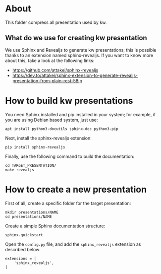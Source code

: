# About

This folder compress all presentation used by kw.

## What do we use for creating kw presentation

We use Sphinx and Revealjs to generate kw presentations; this is possible
thanks to an extension named sphinx-revealjs. If you want to know more about
this, take a look at the following links:

* https://github.com/attakei/sphinx-revealjs
* https://dev.to/attakei/sphinx-extension-to-generate-revealjs-presentation-from-plain-rest-58ip

# How to build kw presentations

You need Sphinx installed and pip installed in your system; for example, if you
are using Debian based system, just use:

```
apt install python3-docutils sphinx-doc python3-pip
```

Next, install the sphinx-revealjs extension:

```
pip install sphinx-revealjs
```

Finally, use the following command to build the documentation:

```
cd TARGET_PRESENTATION/
make revealjs
```

# How to create a new presentation

First of all, create a specific folder for the target presentation:

```
mkdir presentations/NAME
cd presentations/NAME
```

Create a simple Sphinx documentation structure:

```
sphinx-quickstart
```

Open the `config.py` file, and add the `sphinx_revealjs` extension as described
below:

```
extensions = [
    'sphinx_revealjs',
]
```
